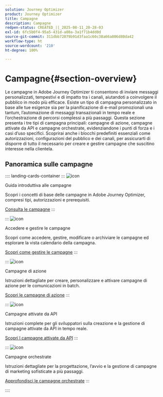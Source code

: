 ```yaml
---
solution: Journey Optimizer
product: Journey Optimizer
title: Campagne
description: Campagne
redpen-status: CREATED_||_2025-08-11_20-28-03
exl-id: 6fc5b0f4-95a5-431d-a80a-3a1f71b4dd0d
source-git-commit: 311dbb72079b91d3faa1c60c38a66a806d80da42
workflow-type: ht
source-wordcount: '210'
ht-degree: 100%

---
```


# Campagne{#section-overview}

Le campagne in Adobe Journey Optimizer ti consentono di inviare messaggi personalizzati, tempestivi e di impatto tra i canali, aiutandoti a coinvolgere il pubblico in modo più efficace. Esiste un tipo di campagna personalizzato in base alle tue esigenze sia per la pianificazione di e-mail promozionali una tantum, l’automazione di messaggi transazionali in tempo reale e l’orchestrazione di percorsi complessi a più passaggi. Questa sezione presenta i tre tipi di campagna principali: campagne di azione, campagne attivate da API e campagne orchestrate, evidenziandone i punti di forza e i casi d’uso specifici. Scoprirai anche i blocchi predefiniti essenziali come autorizzazioni, configurazioni del pubblico e dei canali, per assicurarti di disporre di tutto il necessario per creare e gestire campagne che suscitino interesse nella clientela.

## Panoramica sulle campagne

:::: landing-cards-container
:::
![icon](https://cdn.experienceleague.adobe.com/icons/circle-play.svg)

Guida introduttiva alle campagne

Scopri i concetti di base delle campagne in Adobe Journey Optimizer, compresi tipi, autorizzazioni e prerequisiti.

[Consulta le campagne](../using/campaigns/get-started-with-campaigns.md)
:::

:::
![icon](https://cdn.experienceleague.adobe.com/icons/list-check.svg)

Accedere e gestire le campagne

Scopri come accedere, gestire, modificare o archiviare le campagne ed esplorare la vista calendario della campagna.

[Scopri come gestire le campagne](../using/campaigns/manage-campaigns.md)
:::

:::
![icon](https://cdn.experienceleague.adobe.com/icons/bullseye.svg)

Campagne di azione

Istruzioni dettagliate per creare, personalizzare e attivare campagne di azione per le comunicazioni in batch.

[Scopri le campagne di azione](action-campaigns-landing-page.md)
:::

:::
![icon](https://cdn.experienceleague.adobe.com/icons/code-branch.svg)

Campagne attivate da API

Istruzioni complete per gli sviluppatori sulla creazione e la gestione di campagne attivate da API in tempo reale.

[Scopri l campagne attivate da API](api-triggered-campaigns-landing-page.md)
:::

:::
![icon](https://cdn.experienceleague.adobe.com/icons/puzzle-piece.svg)

Campagne orchestrate

Istruzioni dettagliate per la progettazione, l’avvio e la gestione di campagne di marketing sofisticate a più passaggi.

[Approfondisci le campagne orchestrate](orchestrated-campaigns-landing-page.md)
:::

::::
